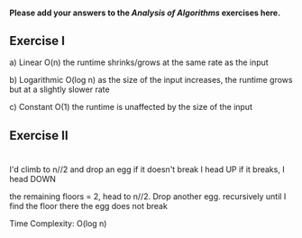 #### Please add your answers to the ***Analysis of  Algorithms*** exercises here.

## Exercise I

a)
Linear O(n)
the runtime shrinks/grows at the same rate as the input

b)
Logarithmic O(log n)
as the size of the input increases, the runtime grows but at a slightly slower rate


c)
Constant  O(1)
the runtime is unaffected by the size of the input


## Exercise II

#
I'd climb to n//2 and drop an egg
if it doesn't break I head UP
if it breaks, I head DOWN 

the remaining floors = 2, head to n//2. Drop another egg.
recursively until I find the floor there the egg does not break

Time Complexity: O(log n)